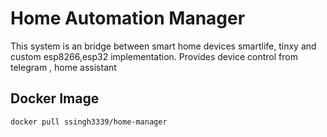 # Home Automation Manager

This system is an bridge between smart home devices smartlife, tinxy and custom esp8266,esp32 implementation. Provides device control from telegram , home assistant

## Docker Image
```script
docker pull ssingh3339/home-manager
```
